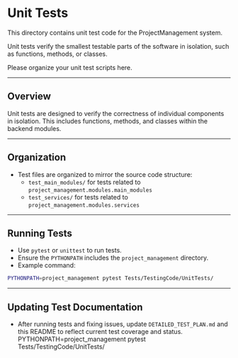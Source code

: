 # Unit Tests

This directory contains unit test code for the ProjectManagement system.

Unit tests verify the smallest testable parts of the software in isolation, such as functions, methods, or classes.

Please organize your unit test scripts here.

---

## Overview

Unit tests are designed to verify the correctness of individual components in isolation. This includes functions, methods, and classes within the backend modules.

---

## Organization

- Test files are organized to mirror the source code structure:
  - `test_main_modules/` for tests related to `project_management.modules.main_modules`
  - `test_services/` for tests related to `project_management.modules.services`

---

## Running Tests

- Use `pytest` or `unittest` to run tests.
- Ensure the `PYTHONPATH` includes the `project_management` directory.
- Example command:

```bash
PYTHONPATH=project_management pytest Tests/TestingCode/UnitTests/
```

---

## Updating Test Documentation

- After running tests and fixing issues, update `DETAILED_TEST_PLAN.md` and this README to reflect current test coverage and status.
PYTHONPATH=project_management pytest Tests/TestingCode/UnitTests/
